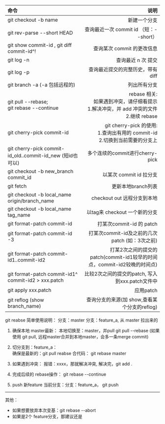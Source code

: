 | 命令      |     说明 |
| :-------- | --------:|
| git checkout -b name   |   新建一个分支|
| git rev-parse --short HEAD  |  查询最近一次 commit id （短：--short）|
| git show commit-id , git diff commit-id^! |  查询某次 commit 的更改信息|
|git log -n| 查询最近 n 次 提交|
|git log -p| 查询最近提交的完整历史，带有diff|
|git branch -a (-a 包括远程的)| 列出所有分支|
|git pull --rebase; <br>git rebase --continue | rebase 相关:<br> 如果遇到冲突，请仔细看提示<br>1.解决冲突，并 add 冲突的文件<br>2.继续 rebase |
| git cherry-pick commit-id  | git cherry-pick 的使用:<br>1.查询出有用的 commit-id<br>2.切换到当前需要的分支上 |
| git cherry-pick commit-id_old..commit-id_new (短id也可以)  | 多个连续的commit进行cherry-pick |
|git checkout -b new_branch commit_id | 以某次 commit id 拉分支|
|git fetch | 更新本地branch列表|
|git checkout -b local_name origin/branch_name | checkout out 远程分支到本地|
|git checkout -b local_name tag_name | 以tag来 checkout 一个新的分支|
|git format-patch commit-id |  打某次commit-id 的 patch|
|git format-patch commit-id -3   |  打某次commit-id及之前的几次 patch (如：3次之前)|
|git format-patch commit-id1..commit-id2   |  打某2次之间的提交的patch(commit-id1较早的时间点，commit-id2较晚的时间点)|
|git format-patch commit-id1^ commit-id2 > xxx.patch  |  比较2次之间的提交的patch, 写入到xxx.patch文件中|
|git apply xxx.patch  |  应用patch|
|git reflog (show branch_name)  | 查询分支的来源(加 show,查看某个分支的reflog)|




git reabse 简单使用说明：
分支：master
分支：feature_a, 从 master 拉出来的

1. 确保本地 master最新：
本地切换至：master，并pull
git pull --rebase
(如果使用 git pull, 远程master合并到本地master，会多一条merge commit)

2. 切分支到：feature_a：  
确保是最新的：git pull reabse
合代码： git rebase master

3. 如果遇到冲突：
报错：xxxx，那就解决冲突, 
解决完，git add . 

4. 完成后续的 rebase操作：
git rebase --continue

5. push 新feature
当前分支：分支：feature_a，
git push 


---
其他：
* 如果想要放弃本次变基：git rebase --abort
* 如果是2个 feature分支，那建议还是
